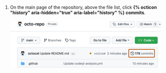 1. On the main page of the repository, above the file list, click **{% octicon "history" aria-hidden="true" aria-label="history" %} commits**.

   ![Screenshot of the main page for a repository. A clock icon and "178 commits" is highlighted with an orange outline.](/assets/images/help/commits/commits-page.png)

